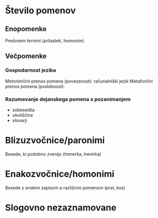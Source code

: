 # Število pomenov
## Enopomenke
Predvsem termini (prilastek, homonim)
## Večpomenke
### Gospodarnost jezika
Metonimični prenos pomena (povezanost): računalniški jezik
Metaforični prenos pomena (podobnost): 
### Razumevanje dejanskega pomena s pozanimanjem
- sobesedila
- okoliščine
- slovarji
# Blizuzvočnice/paronimi
Besede, ki podobno zvenijo (trenerka, trenirka)
# Enakozvočnice/homonimi
Besede z enakim zapisom a razližnim pomenom (prst, kos)
# Slogovno nezaznamovane
